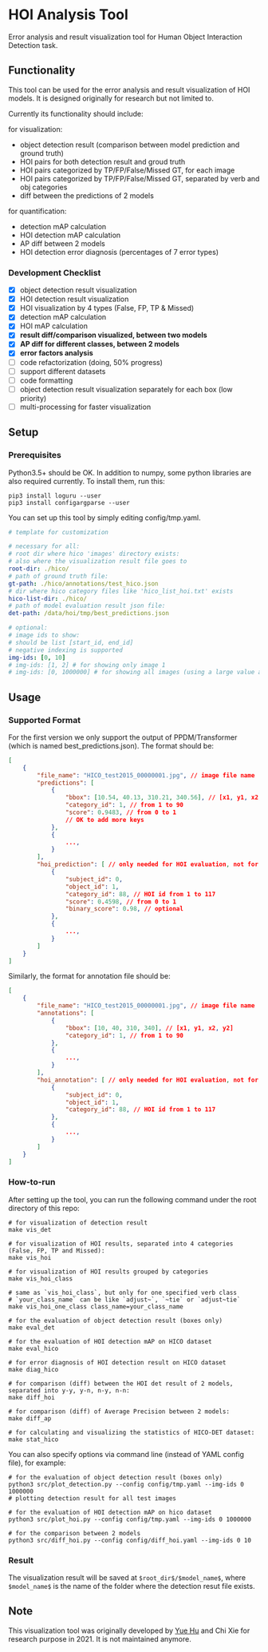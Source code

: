 # HOI Analysis Tool

Error analysis and result visualization tool for Human Object Interaction Detection task.

## Functionality

This tool can be used for the error analysis and result visualization of HOI models. It is designed originally for research but not limited to.

Currently its functionality should include:

for visualization:
- object detection result (comparison between model prediction and ground truth)
- HOI pairs for both detection result and groud truth
- HOI pairs categorized by TP/FP/False/Missed GT, for each image
- HOI pairs categorized by TP/FP/False/Missed GT, separated by verb and obj categories
- diff between the predictions of 2 models

for quantification:
- detection mAP calculation
- HOI detection mAP calculation
- AP diff between 2 models
- HOI detection error diagnosis (percentages of 7 error types)

### Development Checklist

- [x] object detection result visualization
- [x] HOI detection result visualization
- [x] HOI visualization by 4 types (False, FP, TP & Missed)
- [x] detection mAP calculation
- [x] HOI mAP calculation
- [x] **result diff/comparison visualized, between two models**
- [x] **AP diff for different classes, between 2 models**
- [x] **error factors analysis**
- [ ] code refactorization (doing, 50% progress)
- [ ] support different datasets
- [ ] code formatting
- [ ] object detection result visualization separately for each box (low priority)
- [ ] multi-processing for faster visualization

## Setup

### Prerequisites

Python3.5+ should be OK. In addition to numpy, some python libraries are also required currently. To install them, run this:
```
pip3 install loguru --user
pip3 install configargparse --user
```

You can set up this tool by simply editing config/tmp.yaml.
```yaml
# template for customization

# necessary for all:
# root dir where hico 'images' directory exists:
# also where the visualization result file goes to
root-dir: ./hico/
# path of ground truth file:
gt-path: ./hico/annotations/test_hico.json
# dir where hico category files like 'hico_list_hoi.txt' exists
hico-list-dir: ./hico/
# path of model evaluation result json file:
det-path: /data/hoi/tmp/best_predictions.json

# optional:
# image ids to show:
# should be list [start_id, end_id]
# negative indexing is supported
img-ids: [0, 10]
# img-ids: [1, 2] # for showing only image 1
# img-ids: [0, 1000000] # for showing all images (using a large value as end_id)

```

## Usage

### Supported Format

For the first version we only support the output of PPDM/Transformer (which is named best_predictions.json). The format should be:

```json
[
    {
        "file_name": "HICO_test2015_00000001.jpg", // image file name
        "predictions": [
            {
                "bbox": [10.54, 40.13, 310.21, 340.56], // [x1, y1, x2, y2]
                "category_id": 1, // from 1 to 90
                "score": 0.9483, // from 0 to 1
                // OK to add more keys
            },
            {
                ...,
            }
        ],
        "hoi_prediction": [ // only needed for HOI evaluation, not for detection evaluation
            {
                "subject_id": 0,
                "object_id": 1,
                "category_id": 88, // HOI id from 1 to 117
                "score": 0.4598, // from 0 to 1
                "binary_score": 0.98, // optional
            },
            {
                ...,
            }
        ]
    }
]

```

Similarly, the format for annotation file should be:

```json
[
    {
        "file_name": "HICO_test2015_00000001.jpg", // image file name
        "annotations": [
            {
                "bbox": [10, 40, 310, 340], // [x1, y1, x2, y2]
                "category_id": 1, // from 1 to 90
            },
            {
                ...,
            }
        ],
        "hoi_annotation": [ // only needed for HOI evaluation, not for detection evaluation
            {
                "subject_id": 0,
                "object_id": 1,
                "category_id": 88, // HOI id from 1 to 117
            },
            {
                ...,
            }
        ]
    }
]
```

### How-to-run

After setting up the tool, you can run the following command under the root directory of this repo:

```shell
# for visualization of detection result
make vis_det

# for visualization of HOI results, separated into 4 categories (False, FP, TP and Missed):
make vis_hoi

# for visualization of HOI results grouped by categories
make vis_hoi_class

# same as `vis_hoi_class`, but only for one specified verb class
# `your_class_name` can be like `adjust~`, `~tie` or `adjust~tie`
make vis_hoi_one_class class_name=your_class_name

# for the evaluation of object detection result (boxes only)
make eval_det

# for the evaluation of HOI detection mAP on HICO dataset
make eval_hico

# for error diagnosis of HOI detection result on HICO dataset
make diag_hico

# for comparison (diff) between the HOI det result of 2 models, separated into y-y, y-n, n-y, n-n:
make diff_hoi

# for comparison (diff) of Average Precision between 2 models:
make diff_ap

# for calculating and visualizing the statistics of HICO-DET dataset:
make stat_hico
```

You can also specify options via command line (instead of YAML config file), for example:

```shell
# for the evaluation of object detection result (boxes only)
python3 src/plot_detection.py --config config/tmp.yaml --img-ids 0 1000000
# plotting detection result for all test images

# for the evaluation of HOI detection mAP on hico dataset
python3 src/plot_hoi.py --config config/tmp.yaml --img-ids 0 1000000

# for the comparison between 2 models
python3 src/diff_hoi.py --config config/diff_hoi.yaml --img-ids 0 10

```

### Result

The visualization result will be saved at `$root_dir$/$model_name$`, where `$model_name$` is the name of the folder where the detection resut file exists.

## Note

This visualization tool was originally developed by [Yue Hu](https://scholar.google.com/citations?user=XBbwb78AAAAJ&hl=zh-CN) and Chi Xie for research purpose in 2021.
It is not maintained anymore.
